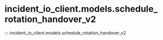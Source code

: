 # incident_io_client.models.schedule_rotation_handover_v2

::: incident_io_client.models.schedule_rotation_handover_v2
